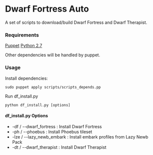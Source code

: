 Dwarf Fortress Auto
===================

A set of scripts to download/build
Dwarf Fortress and Dwarf Therapist.

### Requirements

[Puppet](http://puppetlabs.com/)
[Python 2.7](http://www.python.org/)

Other dependencies will be handled by puppet.

### Usage

Install dependencies:

    sudo puppet apply scripts/scripts_depends.pp

Run df_install.py

    python df_install.py [options]

#### df\_install.py Options

* -df / --dwarf\_fortress : Install Dwarf Fortress
* -ph / --phoebus : Install Phoebus tileset
* -lze / --lazy\_newb\_embark : Install embark profiles from Lazy Newb Pack
* -dt / --dwarf\_therapist : Install Dwarf Therapist
